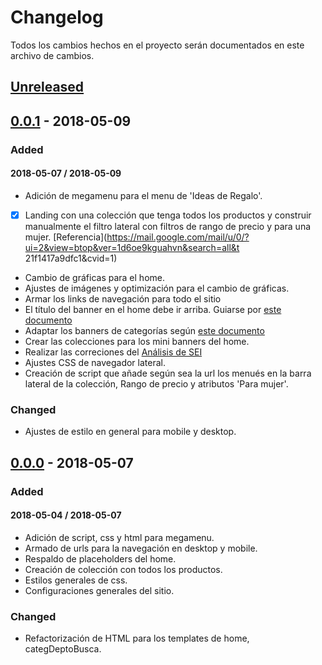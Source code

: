 # Changelog

Todos los cambios hechos en el proyecto serán documentados en este archivo de cambios.

## [Unreleased](https://github.com/jesuspoleo18/seichile/commits/master)

## [0.0.1](https://github.com/jesuspoleo18/seichile/releases/tag/v0.0.1) - 2018-05-09

### Added

#### 2018-05-07 / 2018-05-09

- Adición de megamenu para el menu de 'Ideas de Regalo'.
- [x] Landing con una colección que tenga todos los productos y construir manualmente el filtro lateral con filtros de rango de precio y para una mujer. [Referencia](https://mail.google.com/mail/u/0/?ui=2&view=btop&ver=1d6oe9kguahvn&search=all&t 21f1417a9dfc1&cvid=1)
- Cambio de gráficas para el home. 
- Ajustes de imágenes y optimización para el cambio de gráficas.
- Armar los links de navegación para todo el sitio
- El título del banner en el home debe ir arriba. Guiarse por [este documento](https://docs.google.com/document/d/18LWeJMWuUlmN2LUAt7Wk3EN1uIuQ6JrRrCoyRnCTCSg/edit)
- Adaptar los banners de categorías según [este documento ](https://docs.google.com/document/d/1K6RhmR_ZVEYfydSSQz5lGcuKDteRJNkXfmiVhbVuYXo/edit)
- Crear las colecciones para los mini banners del home.
- Realizar las correciones del [Análisis de SEI](https://docs.google.com/presentation/d/1txfAU8v1WRIMukrHGj4MP613KW6eXxsHP7QUIIc2EDA/edit#slide=id.p17)
- Ajustes CSS de navegador lateral.
- Creación de script que añade según sea la url los menués en la barra lateral de la colección, Rango de precio y atributos 'Para mujer'.

### Changed

* Ajustes de estilo en general para mobile y desktop.

## [0.0.0](https://github.com/jesuspoleo18/seichile/releases/tag/v0.0.0) - 2018-05-07

### Added

#### 2018-05-04 / 2018-05-07

* Adición de script, css y html para megamenu.
* Armado de urls para la navegación en desktop y mobile.
* Respaldo de placeholders del home.
* Creación de colección con todos los productos.
* Estilos generales de css.
* Configuraciones generales del sitio.

### Changed

* Refactorización de HTML para los templates de home, categDeptoBusca.
